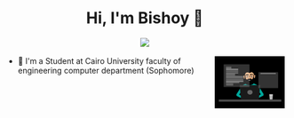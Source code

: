 <h1 align="center">Hi, I'm Bishoy 👋</h1>
<p align="center">
    <a href="https://www.linkedin.com/in/bishoy-wadea-27b016250/"><img src="https://img.shields.io/badge/linkedin-%230177B5?style=flat&logo=linkedin&logoColor=white"/></a>
  </p>
  
  <img src="https://github.com/Bishoywadea/Bishoywadea/blob/main/68747470733a2f2f63646e2e6472696262626c652e636f6d2f75736572732f323133313939332f73637265656e73686f74732f343934383733362f74686f75676874776f726b732d6769665f6472696262626c652e676966.gif" align="right" width="25%"/>

- 🔭 I'm a Student at Cairo University faculty of engineering computer department (Sophomore)

